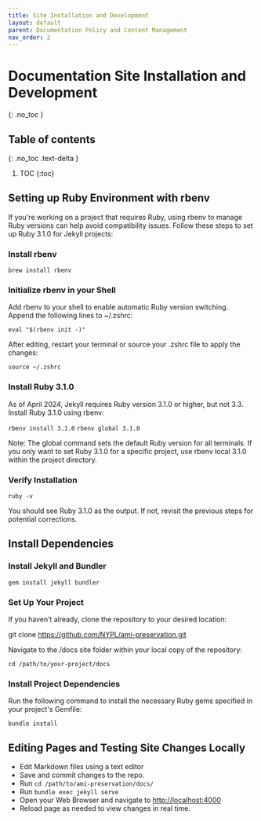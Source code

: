 ```yaml
---
title: Site Installation and Development
layout: default
parent: Documentation Policy and Content Management
nav_order: 2
---
```


# Documentation Site Installation and Development
{: .no_toc }

## Table of contents
{: .no_toc .text-delta }

1. TOC
{:toc}

## Setting up Ruby Environment with rbenv
If you're working on a project that requires Ruby, using rbenv to manage Ruby versions can help avoid compatibility issues. Follow these steps to set up Ruby 3.1.0 for Jekyll projects:

### Install rbenv

```brew install rbenv```

### Initialize rbenv in your Shell

Add rbenv to your shell to enable automatic Ruby version switching. Append the following lines to ~/.zshrc:

```eval "$(rbenv init -)"```

After editing, restart your terminal or source your .zshrc file to apply the changes:

```source ~/.zshrc```

### Install Ruby 3.1.0

As of April 2024, Jekyll requires Ruby version 3.1.0 or higher, but not 3.3. Install Ruby 3.1.0 using rbenv:

```rbenv install 3.1.0```
```rbenv global 3.1.0```

Note: The global command sets the default Ruby version for all terminals. If you only want to set Ruby 3.1.0 for a specific project, use rbenv local 3.1.0 within the project directory.

### Verify Installation

```ruby -v```

You should see Ruby 3.1.0 as the output. If not, revisit the previous steps for potential corrections.

## Install Dependencies

### Install Jekyll and Bundler

```gem install jekyll bundler```

### Set Up Your Project

If you haven’t already, clone the repository to your desired location:

git clone <https://github.com/NYPL/ami-preservation.git> <optional-local-directory>

Navigate to the /docs site folder within your local copy of the repository:

```cd /path/to/your-project/docs```

### Install Project Dependencies

Run the following command to install the necessary Ruby gems specified in your project's Gemfile:

```bundle install```

## Editing Pages and Testing Site Changes Locally

* Edit Markdown files using a text editor
* Save and commit changes to the repo.
* Run ```cd /path/to/ami-preservation/docs/```
* Run ```bundle exec jekyll serve```
* Open your Web Browser and navigate to [http://localhost:4000](http://localhost:4000)
* Reload page as needed to view changes in real time.
